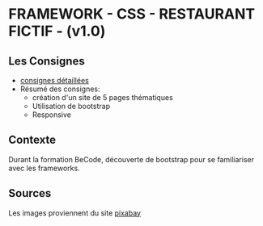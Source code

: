 # FRAMEWORK - CSS - RESTAURANT FICTIF - (v1.0)

## Les Consignes

* [consignes détaillées](https://github.com/becodeorg/Swartz-promo-3/blob/master/Parcours/03-Bootstrap/projet.md)
* Résumé des consignes:
  * création d'un site de 5 pages thématiques
  * Utilisation de bootstrap
  * Responsive

## Contexte

Durant la formation BeCode, découverte de bootstrap pour se familiariser avec les frameworks.

## Sources

Les images proviennent du site [pixabay](https://pixabay.com/fr/)
